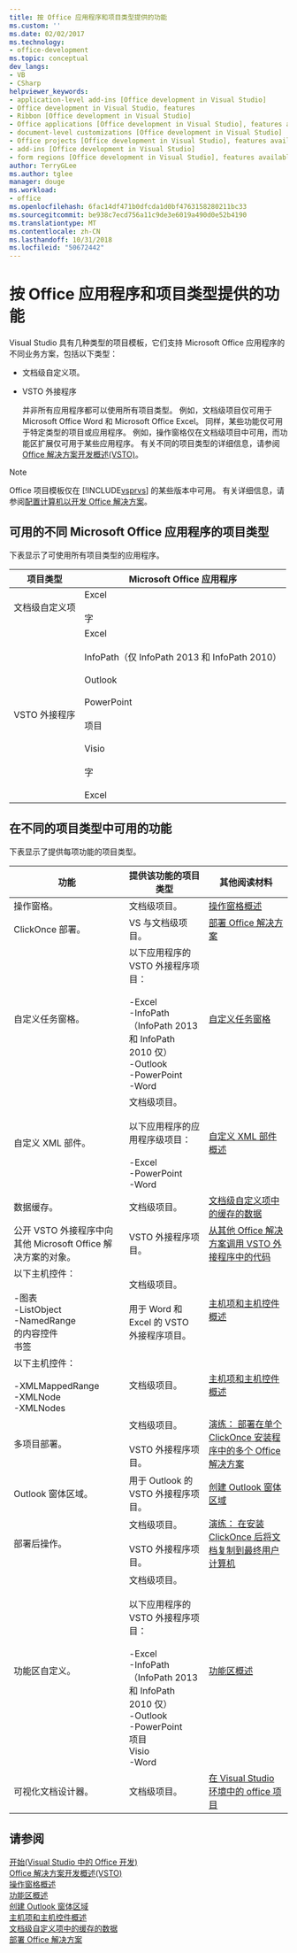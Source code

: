 ```yaml
---
title: 按 Office 应用程序和项目类型提供的功能
ms.custom: ''
ms.date: 02/02/2017
ms.technology:
- office-development
ms.topic: conceptual
dev_langs:
- VB
- CSharp
helpviewer_keywords:
- application-level add-ins [Office development in Visual Studio]
- Office development in Visual Studio, features
- Ribbon [Office development in Visual Studio]
- Office applications [Office development in Visual Studio], features available
- document-level customizations [Office development in Visual Studio]
- Office projects [Office development in Visual Studio], features available
- add-ins [Office development in Visual Studio]
- form regions [Office development in Visual Studio], features available
author: TerryGLee
ms.author: tglee
manager: douge
ms.workload:
- office
ms.openlocfilehash: 6fac14df471b0dfcda1d0bf4763158280211bc33
ms.sourcegitcommit: be938c7ecd756a11c9de3e6019a490d0e52b4190
ms.translationtype: MT
ms.contentlocale: zh-CN
ms.lasthandoff: 10/31/2018
ms.locfileid: "50672442"
---
```

# <a name="features-available-by-office-application-and-project-type"></a>按 Office 应用程序和项目类型提供的功能
  Visual Studio 具有几种类型的项目模板，它们支持 Microsoft Office 应用程序的不同业务方案，包括以下类型：  
  
- 文档级自定义项。  
  
- VSTO 外接程序  
  
  并非所有应用程序都可以使用所有项目类型。 例如，文档级项目仅可用于 Microsoft Office Word 和 Microsoft Office Excel。 同样，某些功能仅可用于特定类型的项目或应用程序。 例如，操作窗格仅在文档级项目中可用，而功能区扩展仅可用于某些应用程序。 有关不同的项目类型的详细信息，请参阅[Office 解决方案开发概述&#40;VSTO&#41;](../vsto/office-solutions-development-overview-vsto.md)。  
  
> [!NOTE]  
>  Office 项目模板仅在 [!INCLUDE[vsprvs](../sharepoint/includes/vsprvs-md.md)] 的某些版本中可用。 有关详细信息，请参阅[配置计算机以开发 Office 解决方案](../vsto/configuring-a-computer-to-develop-office-solutions.md)。  
  
## <a name="project-types-available-for-different-microsoft-office-applications"></a>可用的不同 Microsoft Office 应用程序的项目类型  
 下表显示了可使用所有项目类型的应用程序。  
  
|项目类型|Microsoft Office 应用程序|  
|-------------------|----------------------------------|  
|文档级自定义项|Excel<br /><br /> 字|  
|VSTO 外接程序|Excel<br /><br /> InfoPath（仅 InfoPath 2013 和 InfoPath 2010）<br /><br /> Outlook<br /><br /> PowerPoint<br /><br /> 项目<br /><br /> Visio<br /><br /> 字<br /><br /> Excel|  
  
## <a name="features-available-in-different-project-types"></a>在不同的项目类型中可用的功能  
 下表显示了提供每项功能的项目类型。  
  
|功能|提供该功能的项目类型|其他阅读材料|  
|-------------|--------------------------------------------|---------------------|  
|操作窗格。|文档级项目。|[操作窗格概述](../vsto/actions-pane-overview.md)|  
|ClickOnce 部署。|VS 与文档级项目。|[部署 Office 解决方案](../vsto/deploying-an-office-solution.md)|  
|自定义任务窗格。|以下应用程序的 VSTO 外接程序项目：<br /><br /> -Excel<br />-InfoPath （InfoPath 2013 和 InfoPath 2010 仅）<br />-Outlook<br />-PowerPoint<br />-Word|[自定义任务窗格](../vsto/custom-task-panes.md)|  
|自定义 XML 部件。|文档级项目。<br /><br /> 以下应用程序的应用程序级项目：<br /><br /> -Excel<br />-PowerPoint<br />-Word|[自定义 XML 部件概述](../vsto/custom-xml-parts-overview.md)|  
|数据缓存。|文档级项目。|[文档级自定义项中的缓存的数据](../vsto/cached-data-in-document-level-customizations.md)|  
|公开 VSTO 外接程序中向其他 Microsoft Office 解决方案的对象。|VSTO 外接程序项目。|[从其他 Office 解决方案调用 VSTO 外接程序中的代码](../vsto/calling-code-in-vsto-add-ins-from-other-office-solutions.md)|  
|以下主机控件：<br /><br /> -图表<br />-ListObject<br />-NamedRange<br />的内容控件<br />书签|文档级项目。<br /><br /> 用于 Word 和 Excel 的 VSTO 外接程序项目。|[主机项和主机控件概述](../vsto/host-items-and-host-controls-overview.md)|  
|以下主机控件：<br /><br /> -XMLMappedRange<br />-XMLNode<br />-XMLNodes|文档级项目。|[主机项和主机控件概述](../vsto/host-items-and-host-controls-overview.md)|  
|多项目部署。|文档级项目。<br /><br /> VSTO 外接程序项目。|[演练： 部署在单个 ClickOnce 安装程序中的多个 Office 解决方案](https://msdn.microsoft.com/051223c0-4082-4799-b78b-a4763a9def55)|  
|Outlook 窗体区域。|用于 Outlook 的 VSTO 外接程序项目。|[创建 Outlook 窗体区域](../vsto/creating-outlook-form-regions.md)|  
|部署后操作。|文档级项目。<br /><br /> VSTO 外接程序项目。|[演练： 在安装 ClickOnce 后将文档复制到最终用户计算机](https://msdn.microsoft.com/100090f7-bc63-4152-b3e1-19b48bc27466)|  
|功能区自定义。|文档级项目。<br /><br /> 以下应用程序的 VSTO 外接程序项目：<br /><br /> -Excel<br />-InfoPath （InfoPath 2013 和 InfoPath 2010 仅）<br />-Outlook<br />-PowerPoint<br />项目<br />Visio<br />-Word|[功能区概述](../vsto/ribbon-overview.md)|  
|可视化文档设计器。|文档级项目。|[在 Visual Studio 环境中的 office 项目](../vsto/office-projects-in-the-visual-studio-environment.md)|  
  
## <a name="see-also"></a>请参阅  
 [开始&#40;Visual Studio 中的 Office 开发&#41;](../vsto/getting-started-office-development-in-visual-studio.md)   
 [Office 解决方案开发概述&#40;VSTO&#41;](../vsto/office-solutions-development-overview-vsto.md)   
 [操作窗格概述](../vsto/actions-pane-overview.md)   
 [功能区概述](../vsto/ribbon-overview.md)   
 [创建 Outlook 窗体区域](../vsto/creating-outlook-form-regions.md)   
 [主机项和主机控件概述](../vsto/host-items-and-host-controls-overview.md)   
 [文档级自定义项中的缓存的数据](../vsto/cached-data-in-document-level-customizations.md)   
 [部署 Office 解决方案](../vsto/deploying-an-office-solution.md)  
  
  